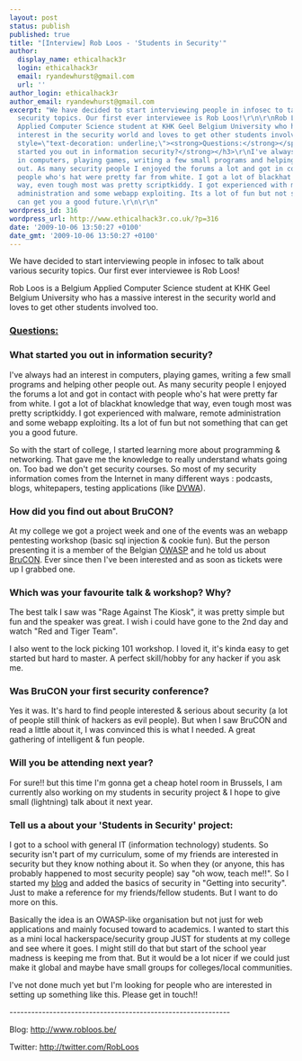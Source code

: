 ```yaml
---
layout: post
status: publish
published: true
title: "[Interview] Rob Loos - 'Students in Security'"
author:
  display_name: ethicalhack3r
  login: ethicalhack3r
  email: ryandewhurst@gmail.com
  url: ''
author_login: ethicalhack3r
author_email: ryandewhurst@gmail.com
excerpt: "We have decided to start interviewing people in infosec to talk about various
  security topics. Our first ever interviewee is Rob Loos!\r\n\r\nRob Loos is a Belgium
  Applied Computer Science student at KHK Geel Belgium University who has a massive
  interest in the security world and loves to get other students involved too.\r\n\r\n<h3><span
  style=\"text-decoration: underline;\"><strong>Questions:</strong></span></h3>\r\n\r\n<h3><strong>What
  started you out in information security?</strong></h3>\r\nI've always had an interest
  in computers, playing games, writing a few small programs and helping other people
  out. As many security people I enjoyed the forums a lot and got in contact with
  people who's hat were pretty far from white. I got a lot of blackhat knowledge that
  way, even tough most was pretty scriptkiddy. I got experienced with malware, remote
  administration and some webapp exploiting. Its a lot of fun but not something that
  can get you a good future.\r\n\r\n"
wordpress_id: 316
wordpress_url: http://www.ethicalhack3r.co.uk/?p=316
date: '2009-10-06 13:50:27 +0100'
date_gmt: '2009-10-06 13:50:27 +0100'
---
```

<p>We have decided to start interviewing people in infosec to talk about various security topics. Our first ever interviewee is Rob Loos!</p>
<p>Rob Loos is a Belgium Applied Computer Science student at KHK Geel Belgium University who has a massive interest in the security world and loves to get other students involved too.</p>
<h3><span style="text-decoration: underline;"><strong>Questions:</strong></span></h3>
<h3><strong>What started you out in information security?</strong></h3>
<p>I've always had an interest in computers, playing games, writing a few small programs and helping other people out. As many security people I enjoyed the forums a lot and got in contact with people who's hat were pretty far from white. I got a lot of blackhat knowledge that way, even tough most was pretty scriptkiddy. I got experienced with malware, remote administration and some webapp exploiting. Its a lot of fun but not something that can get you a good future.</p>
<p><a id="more"></a><a id="more-316"></a></p>
<p>So with the start of college, I started learning more about programming &amp; networking. That gave me the knowledge to really understand whats going on. Too bad we don't get security courses. So most of my security information comes from the Internet in many different ways : podcasts, blogs, whitepapers, testing applications (like <a title="DVWA" href="http://www.dvwa.co.uk" target="_blank">DVWA</a>).</p>
<h3><strong>How did you find out about BruCON?</strong></h3>
<p>At my college we got a project week and one of the events was an webapp pentesting workshop (basic sql injection &amp; cookie fun). But the person presenting it is a member of the Belgian <a title="OWASP" href="http://www.owasp.org/" target="_blank">OWASP</a> and he told us about <a title="BruCON" href="http://www.brucon.org/" target="_blank">BruCON</a>. Ever since then I've been interested and as soon as tickets were up I grabbed one.</p>
<h3><strong>Which was your favourite talk &amp; workshop? Why?</strong></h3>
<p>The best talk I saw was "Rage Against The Kiosk", it was pretty simple but fun and the speaker was great. I wish i could have gone to the 2nd day and watch "Red and Tiger Team".</p>
<p>I also went to the lock picking 101 workshop. I loved it, it's kinda easy to get started but hard to master. A perfect skill/hobby for any hacker if you ask me.</p>
<h3><strong>Was BruCON your first security conference?</strong></h3>
<p>Yes it was. It's hard to find people interested &amp; serious about security (a lot of people still think of hackers as evil people). But when I saw BruCON and read a little about it, I was convinced this is what I needed. A great gathering of intelligent &amp; fun people.</p>
<h3><strong>Will you be attending next year?</strong></h3>
<p>For sure!! but this time I'm gonna get a cheap hotel room in Brussels, I am currently also working on my students in security project &amp; I hope to give  small (lightning) talk about it next year.</p>
<h3><strong>Tell us a about your 'Students in Security' project:</strong></h3>
<p>I got to a school with general IT (information technology) students. So security isn't part of my curriculum, some of my friends are interested in security but they know nothing about it. So when they (or anyone, this has probably happened to most security people) say "oh wow, teach me!!". So I started my <a title="RobLoos Blog" href="http://www.robloos.be/" target="_blank">blog</a> and added the basics of security in "Getting into security". Just to make a reference for my friends/fellow students. But I want to do more on this.</p>
<p>Basically the idea is an OWASP-like organisation but not just for web applications and mainly focused toward to academics. I wanted to start this as a mini local hackerspace/security group JUST for students at my college and see where it goes. I might still do that but start of the school year madness is keeping me from that. But it would be a lot nicer if we could just make it global and maybe have small groups for colleges/local communities.</p>
<p>I've not done much yet but I'm looking for people who are interested in setting up something like this. Please get in touch!!</p>
<p>-------------------------------------------------------------</p>
<p>Blog: <a title="RobLoos Blog" href="http://www.robloos.be/" target="_blank">http://www.robloos.be/</a></p>
<p>Twitter: <a title="Twitter RobLoos" href="http://twitter.com/RobLoos" target="_blank">http://twitter.com/RobLoos</a></p>
